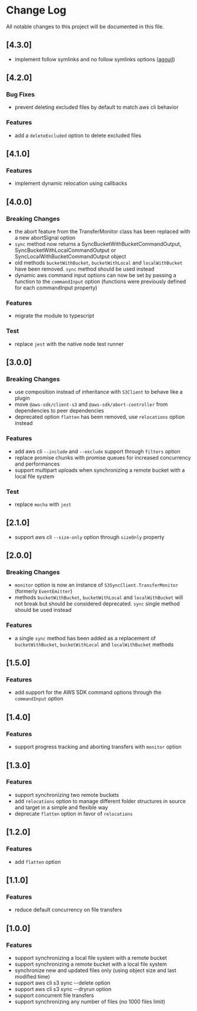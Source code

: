 # Change Log

All notable changes to this project will be documented in this file.

## [4.3.0]

* implement follow symlinks and no follow symlinks options ([agouil](https://github.com/agouil))

## [4.2.0]

### Bug Fixes

* prevent deleting excluded files by default to match aws cli behavior

### Features

* add a `deleteExcluded` option to delete excluded files

## [4.1.0]

### Features

* implement dynamic relocation using callbacks

## [4.0.0]

### Breaking Changes

* the abort feature from the TransferMonitor class has been replaced with a new abortSignal option
* `sync` method now returns a SyncBucketWithBucketCommandOutput, SyncBucketWithLocalCommandOutput or SyncLocalWithBucketCommandOutput object
* old methods `bucketWithBucket`, `bucketWithLocal` and `localWithBucket` have been removed. `sync` method should be used instead
* dynamic aws command input options can now be set by passing a function to the `commandInput` option (functions were previously defined for each commandInput property)

### Features

* migrate the module to typescript

### Test

* replace `jest` with the native node test runner

## [3.0.0]

### Breaking Changes

* use composition instead of inheritance with `S3Client` to behave like a plugin
* move `@aws-sdk/client-s3` and `@aws-sdk/abort-controller` from dependencies to peer dependencies
* deprecated option `flatten` has been removed, use `relocations` option instead

### Features

* add aws cli ``--include`` and ``--exclude`` support through `filters` option
* replace promise chunks with promise queues for increased concurrency and performances
* support multipart uploads when synchronizing a remote bucket with a local file system

### Test

* replace `mocha` with `jest`

## [2.1.0]

* support aws cli ``--size-only`` option through `sizeOnly` property

## [2.0.0]

### Breaking Changes

* `monitor` option is now an instance of `S3SyncClient.TransferMonitor` (formerly `EventEmitter`)
* methods `bucketWithBucket`, `bucketWithLocal` and `localWithBucket` will not break but should be considered deprecated. `sync` single method should be used instead

### Features

* a single `sync` method has been added as a replacement of `bucketWithBucket`, `bucketWithLocal` and `localWithBucket` methods

## [1.5.0]

### Features

* add support for the AWS SDK command options through the ``commandInput`` option

## [1.4.0]

### Features

* support progress tracking and aborting transfers with ``monitor`` option

## [1.3.0]

### Features

* support synchronizing two remote buckets
* add ``relocations`` option to manage different folder structures in source and target in a simple and flexible way 
* deprecate ``flatten`` option in favor of ``relocations``

## [1.2.0]

### Features

* add ``flatten`` option

## [1.1.0]

### Features

* reduce default concurrency on file transfers

## [1.0.0]

### Features

* support synchronizing a local file system with a remote bucket
* support synchronizing a remote bucket with a local file system
* synchronize new and updated files only (using object size and last modified time)
* support aws cli s3 sync --delete option
* support aws cli s3 sync --dryrun option
* support concurrent file transfers
* support synchronizing any number of files (no 1000 files limit)
